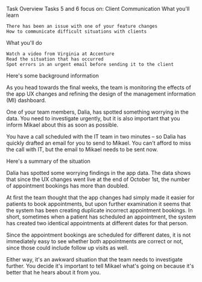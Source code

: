 Task Overview
Tasks 5 and 6 focus on: Client Communication
What you'll learn

    There has been an issue with one of your feature changes 
    How to communicate difficult situations with clients

What you'll do

    Watch a video from Virginia at Accenture
    Read the situation that has occurred
    Spot errors in an urgent email before sending it to the client

Here's some background information

As you head towards the final weeks, the team is monitoring the effects of the app UX changes and refining the design of the management information (MI) dashboard.

One of your team members, Dalia, has spotted something worrying in the data. You need to investigate urgently, but it is also important that you inform Mikael about this as soon as possible.

You have a call scheduled with the IT team in two minutes – so Dalia has quickly drafted an email for you to send to Mikael. You can't afford to miss the call with IT, but the email to Mikael needs to be sent now.

Here's a summary of the situation

Dalia has spotted some worrying findings in the app data. The data shows that since the UX changes went live at the end of October 1st, the number of appointment bookings has more than doubled.

At first the team thought that the app changes had simply made it easier for patients to book appointments, but upon further examination it seems that the system has been creating duplicate incorrect appointment bookings. In short, sometimes when a patient has scheduled an appointment, the system has created two identical appointments at different dates for that person.

Since the appointment bookings are scheduled for different dates, it is not immediately easy to see whether both appointments are correct or not, since those could include follow up visits as well.

Either way, it's an awkward situation that the team needs to investigate further. You decide it's important to tell Mikael what's going on because it's better that he hears about it from you.
